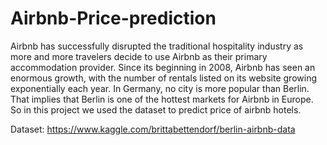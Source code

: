 # Airbnb-Price-prediction

Airbnb has successfully disrupted the traditional hospitality industry as more and more travelers decide to use Airbnb as their primary accommodation provider. Since its beginning in 2008, Airbnb has seen an enormous growth, with the number of rentals listed on its website growing exponentially each year. In Germany, no city is more popular than Berlin. That implies that Berlin is one of the hottest markets for Airbnb in Europe. So in this project we used the dataset to predict price of airbnb hotels.

Dataset: https://www.kaggle.com/brittabettendorf/berlin-airbnb-data

